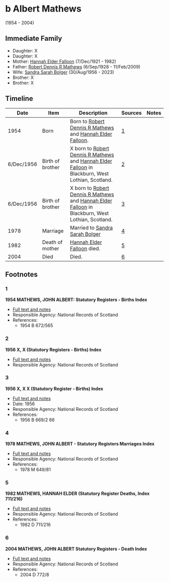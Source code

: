 ﻿---
layout: person
subject_key: i35875756
permalink: /people/i35875756
---

# b Albert Mathews
(1954 - 2004)

## Immediate Family

* Daughter: X
* Daughter: X
* Mother: [Hannah Elder Falloon](./@97706646@-hannah-elder-falloon-b1921-12-7-d1982.md) (7/Dec/1921 - 1982)
* Father: [Robert Dennis R Mathews](./@58223940@-robert-dennis-r-mathews-b1928-9-6-d2009-2-11.md) (6/Sep/1928 - 11/Feb/2009)
* Wife: [Sandra Sarah Bolger](./@2758880@-sandra-sarah-bolger-b1956-8-30-d2023.md) (30/Aug/1956 - 2023)
* Brother: X
* Brother: X

## Timeline

Date | Item | Description | Sources | Notes
---|---|---|---|---
1954 | Born | Born to [Robert Dennis R Mathews](./@58223940@-robert-dennis-r-mathews-b1928-9-6-d2009-2-11.md) and [Hannah Elder Falloon](./@97706646@-hannah-elder-falloon-b1921-12-7-d1982.md). | [1](#1) | 
6/Dec/1956 | Birth of brother | X born to [Robert Dennis R Mathews](./@58223940@-robert-dennis-r-mathews-b1928-9-6-d2009-2-11.md) and [Hannah Elder Falloon](./@97706646@-hannah-elder-falloon-b1921-12-7-d1982.md) in Blackburn, West Lothian, Scotland. | [2](#2) | 
6/Dec/1956 | Birth of brother | X born to [Robert Dennis R Mathews](./@58223940@-robert-dennis-r-mathews-b1928-9-6-d2009-2-11.md) and [Hannah Elder Falloon](./@97706646@-hannah-elder-falloon-b1921-12-7-d1982.md) in Blackburn, West Lothian, Scotland. | [3](#3) | 
1978 | Marriage | Married to [Sandra Sarah Bolger](./@2758880@-sandra-sarah-bolger-b1956-8-30-d2023.md)  | [4](#4) | 
1982 | Death of mother | [Hannah Elder Falloon](./@97706646@-hannah-elder-falloon-b1921-12-7-d1982.md) died. | [5](#5) | 
2004 | Died | Died. | [6](#6) | 

## Footnotes

### 1

**1954 MATHEWS, JOHN ALBERT: Statutory Registers - Births Index**

* [Full text and notes](../sources/@35341986@-1954-mathews,-john-albert-statutory-registers-births-index.md)
* Responsible Agency: National Records of Scotland
* References: 
  * 1954 B 672/565

### 2

**1956 X, X (Statutory Registers - Births) Index**

* [Full text and notes](../sources/@89989536@-1956-mathews,-george-statutory-registers-births-index.md)
* Responsible Agency: National Records of Scotland

### 3

**1956 X, X X (Statutory Register - Births) Index**

* [Full text and notes](../sources/@31243859@-1956-mathews,-robert-fleming-statutory-register-births-index.md)
* Date: 1956
* Responsible Agency: National Records of Scotland
* References: 
  * 1956 B 669/2 66

### 4

**1978 MATHEWS, JOHN ALBERT - Statutory Registers Marriages Index**

* [Full text and notes](../sources/@53286741@-1978-mathews,-john-albert-statutory-registers-marriages-index.md)
* Responsible Agency: National Records of Scotland
* References: 
  * 1978 M 649/81

### 5

**1982 MATHEWS, HANNAH ELDER (Statutory Register Deaths, Index 711/216)**

* [Full text and notes](../sources/@26072445@-1982-mathews,-hannah-elder-statutory-register-deaths,-index-711-216-.md)
* Responsible Agency: National Records of Scotland
* References: 
  * 1982 D 711/216

### 6

**2004 MATHEWS, JOHN ALBERT Statutory Registers - Death Index**

* [Full text and notes](../sources/@70959444@-2004-mathews,-john-albert-statutory-registers-death-index.md)
* Responsible Agency: National Records of Scotland
* References: 
  * 2004 D 772/8


